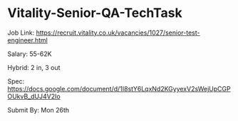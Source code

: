 # Vitality-Senior-QA-TechTask

Job Link: https://recruit.vitality.co.uk/vacancies/1027/senior-test-engineer.html

Salary: 55-62K

Hybrid: 2 in, 3 out

Spec: https://docs.google.com/document/d/1I8stY6LqxNd2KGyyexV2sWejUpCGPOUkvB_dUJ4V2Io

Submit By: Mon 26th 
